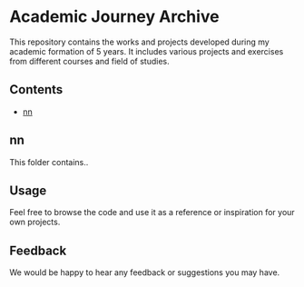 # Academic Journey Archive

This repository contains the works and projects developed during my academic formation of 5 years. It includes various projects and exercises from different courses and field of studies.

## Contents
- [nn](#nn)

## nn
This folder contains..

## Usage
Feel free to browse the code and use it as a reference or inspiration for your own projects.

## Feedback
We would be happy to hear any feedback or suggestions you may have.
